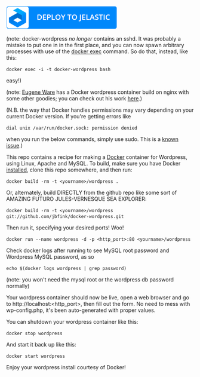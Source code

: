 <a href="https://jelastic.com/install-application/?manifest=https%3A%2F%2Fgithub.com%2Fjelastic-jps%2Fgit-push-deploy%2Fraw%2Fmaster%2Fmanifest.jps" target="_blank"><img src="https://github.com/jelastic-jps/git-push-deploy/raw/master/images/deploy-to-jelastic.png" alt="Deploy" /></a>

(note: docker-wordpress *no longer* contains an sshd. It was probably a mistake to put one in in the first place, and you can now spawn arbitrary processes with use of the [docker exec](http://blog.docker.com/2014/10/docker-1-3-signed-images-process-injection-security-options-mac-shared-directories/) command. So do that, instead, like this:

```
docker exec -i -t docker-wordpress bash
```

easy!)

(note: [Eugene Ware](http://github.com/eugeneware) has a Docker wordpress container build on nginx with some other goodies; you can check out his work [here](http://github.com/eugeneware/docker-wordpress-nginx).)


(N.B. the way that Docker handles permissions may vary depending on your current Docker version. If you're getting errors like
```
dial unix /var/run/docker.sock: permission denied
```
when you run the below commands, simply use sudo. This is a [known issue](https://twitter.com/docker/status/366040073793323008).)


This repo contains a recipe for making a [Docker](http://docker.io) container for Wordpress, using Linux, Apache and MySQL. 
To build, make sure you have Docker [installed](http://www.docker.io/gettingstarted/), clone this repo somewhere, and then run:
```
docker build -rm -t <yourname>/wordpress .
```

Or, alternately, build DIRECTLY from the github repo like some sort of AMAZING FUTURO JULES-VERNESQUE SEA EXPLORER:
```
docker build -rm -t <yourname>/wordpress git://github.com/jbfink/docker-wordpress.git
```

Then run it, specifying your desired ports! Woo! 
```
docker run --name wordpress -d -p <http_port>:80 <yourname>/wordpress 
```


Check docker logs after running to see MySQL root password and Wordpress MySQL password, as so

```
echo $(docker logs wordpress | grep password)
```

(note: you won't need the mysql root or the wordpress db password normally)


Your wordpress container should now be live, open a web browser and go to http://localhost:<http_port>, then fill out the form. No need to mess with wp-config.php, it's been auto-generated with proper values. 


You can shutdown your wordpress container like this:
```
docker stop wordpress
```

And start it back up like this:
```
docker start wordpress
```

Enjoy your wordpress install courtesy of Docker!

